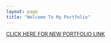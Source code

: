 ```yaml
---
layout: page
title: "Welcome To My Portfolio"
---
```


[CLICK HERE FOR NEW PORTFOLIO LINK](https://rymcnab.wordpress.com)

